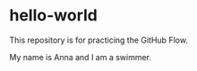 # hello-world
This repository is for practicing the GitHub Flow.

My name is Anna and I am a swimmer.
